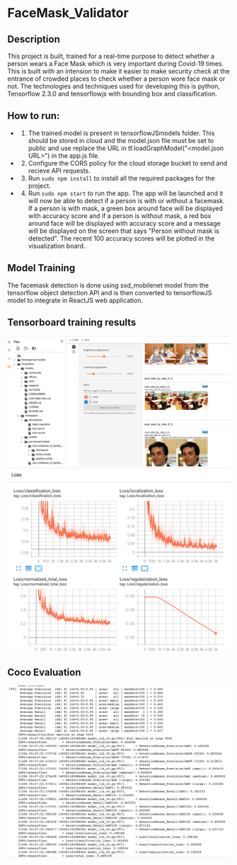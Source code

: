# FaceMask_Validator
## Description
This project is built, trained for a real-time purpose to detect whether a person wears a Face Mask which is very important during Covid-19 times. This is built with an intension to make it easier to make security check at the entrance of crowded places to check whether a person wore face mask or not. The technologies and techniques used for developing this is python, Tensorflow 2.3.0 and tensorflowjs with bounding box and classification. 

## How to run:
 * 1. The trained model is present in tensorflowJSmodels folder. This should be stored in cloud and the model.json file must be set to public and use replace the URL in tf.loadGraphModel("<model.json URL>") in the app.js file.
 * 2. Configure the CORS policy for the cloud storage bucket to send and recieve API requests.
 * 3. Run `sudo npm install` to install all the required packages for the project.
 * 4. Run `sudo npm start` to run the app.
The app will be launched and it will now be able to detect if a person is with or without a facemask. If a person is with mask, a green box around face will be displayed with accuracy score and if a person is without mask, a red box around face will be displayed with accuracy score and a message will be displayed on the screen that says "Person without mask is detected". The recent 100 accuracy scores will be plotted in the visualization board.

## Model Training 
The facemask detection is done using ssd_mobilenet model from the tensorflow object detection API and is then converted to tensorflowJS model to integrate in ReactJS web application.

## Tensorboard training results 
![alt text](https://github.com/alekhyaved/FaceMask_Validator/blob/master/FolderStructure%26TensorBoard.png)
![alt text](https://github.com/alekhyaved/FaceMask_Validator/blob/master/tensorflowboard.png)
## Coco Evaluation
![alt text](https://github.com/alekhyaved/FaceMask_Validator/blob/master/Coco%20evaluation.png?raw=true)



